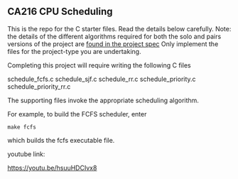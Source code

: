 ## CA216 CPU Scheduling

This is the repo for the C starter files.  Read the details below carefully.  Note: the details of the different algorithms required for both the solo and pairs versions of the project are [found in the project spec](https://ca216.computing.dcu.ie/assessments/scheduling-assignment/) Only implement the files for the project-type you are undertaking.

Completing this project will require writing the following C files

schedule_fcfs.c
schedule_sjf.c
schedule_rr.c
schedule_priority.c
schedule_priority_rr.c

The supporting files invoke the appropriate scheduling algorithm. 

For example, to build the FCFS scheduler, enter
```
make fcfs
```
which builds the fcfs executable file.

youtube link:

https://youtu.be/hsuuHDCIvx8
